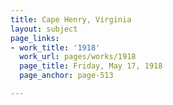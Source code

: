 ```yaml
---
title: Cape Henry, Virginia
layout: subject
page_links:
- work_title: '1918'
  work_url: pages/works/1918
  page_title: Friday, May 17, 1918
  page_anchor: page-513

---
```

